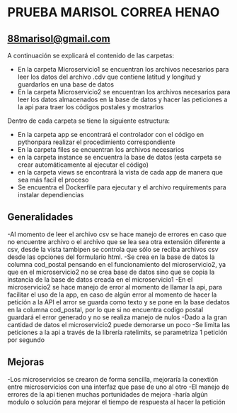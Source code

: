 # PRUEBA MARISOL CORREA HENAO
## 88marisol@gmail.com

A continuación se explicará el contenido de las carpetas:
- En la carpeta Microservicio1 se encuentran los archivos necesarios para leer los datos del archivo .cdv que contiene  latitud y longitud y guardarlos en una base de datos
- En la carpeta Microservicio2 se encuentran los archivos necesarios para leer los datos almacenados en la base de datos y hacer las peticiones a la api para traer los códigos postales y mostrarlos

Dentro de cada carpeta se tiene la siguiente estructura:
- En la carpeta app se encontrará el controlador con el código en pythonpara realizar el procedimiento correspondiente
- En la carpeta files se encuentran los archivos necesarios
- en la carpeta instance se encuentra la base de datos (esta carpeta se crear automáticamente al ejecutar el código) 
- en la carpeta views se encontrará la vista de cada app de manera que sea más facil el proceso
- Se encuentra el Dockerfile para ejecutar y el archivo requirements para instalar dependiencias

## Generalidades

-Al momento de leer el archivo csv se hace manejo de errores en caso que no encuentre archivo o el archivo que se lea sea otra extensión diferente a csv, desde la vista tambipen se controla que sólo se reciba archivos csv desde las opciones del formulario html.
-Se crea en la base de datos la columna cod_postal pensando en el funcionamiento del microservicio2, ya que en el microservicio2 no se crea base de datos sino que se copia la instancia de la base de datos creada en el microservicio1
-En el microservicio2 se hace manejo de error al momento de llamar la api, para facilitar el uso de la app, en caso de algún error al momento de hacer la petición a la API el arror se guarda como texto y se pone en la base dedatos en la columna cod_postal, por lo que si no encuentra codigo postal guardará el error generado y no se realiza manejo de nulos
-Dado a la gran cantidad de datos el microservicio2 puede demorarse un poco
-Se limita las peticiones a la api a través de la librería ratelimits, se parametriza 1 petición por segundo


## Mejoras
-Los microservicios se crearon de forma sencilla, mejoraría la conextión entre microservicios con una interfaz que pase de uno al otro
-El manejo de errores de la api tienen muchas portunidades de mejora
-haría algún modulo o solución para mejorar el tiempo de respuesta al hacer la petición